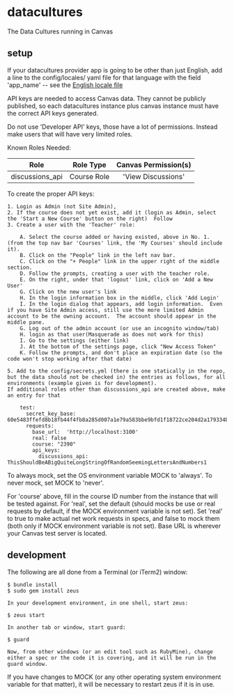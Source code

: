 # datacultures

The Data Cultures running in Canvas

## setup

If your datacultures provider app is going to be other than just English, add a line to the config/locales/ yaml file for that language with the field 'app_name' -- see the [English locale file](config/locales/en.yml)

API keys are needed to access Canvas data.  They cannot be publicly published, so each datacultures instance plus canvas instance must have the correct API keys generated.

Do not use 'Developer API' keys, those have a lot of permissions.  Instead make users that will have very limited roles.

Known Roles Needed:
 
|  Role  |  Role Type |  Canvas Permission(s)| 
|:--------:|:------------:|:----------------------:|
| discussions_api |  Course Role |  'View Discussions' |


To create the proper API keys:

    1. Login as Admin (not Site Admin), 
    2. If the course does not yet exist, add it (login as Admin, select the 'Start a New Course' button on the right)  Follow 
    3. Create a user with the 'Teacher' role:
    
        A. Select the course added or having existed, above in No. 1.  (from the top nav bar 'Courses' link, the 'My Courses' should include it).
        B. Click on the "People" link in the left nav bar.
        C. Click on the "+ People" link in the upper right of the middle section.
        D. Follow the prompts, creating a user with the teacher role.
        E. On the right, under that 'logout' link, click on 'Add a New User'
        G. Click on the new user's link
        H. In the login information box in the middle, click 'Add Login'
        I. In the login dialog that appears, add login information.  Even if you have Site Admin access, still use the more limited Admin account to be the owning account.  The account should appear in the middle pane.
        G. Log out of the admin account (or use an incognito window/tab)
        H. login as that user(Masquerade as does not work for this)
        I. Go to the settings (either link)
        J. At the bottom of the settings page, click "New Access Token"
        K. Follow the prompts, and don't place an expiration date (so the code won't stop working after that date)
            
    5. Add to the config/secrets.yml (there is one statically in the repo, but the data should not be checked in) the entries as follows, for all environments (example given is for development).  
    If additional roles other than discussions_api are created above, make an entry for that
    
        test:
          secret_key_base: 60e5483ffefd8b18fb44f4fb8a285d007a1e79a583bbe9bfd1f18722ce204d2a179334b8cd31e629a6c3297906caa6d0ae89db82ce3bfe807d664d8e5f1a6c7d
          requests:
            base_url:  'http://localhost:3100'
            real: false
            course: "2390"
            api_keys:
              discussions_api:  ThisShouldBeABigQuiteLongStringOfRandomSeemingLettersAndNumbers1

To always mock, set the OS environment variable MOCK to 'always'.  To never mock, set MOCK to 'never'.

For 'course' above, fill in the course ID number from the instance that will be tested against.  For 'real', set the default (should mocks be use or real requests by default, if the MOCK environment variable is not set).  Set 'real' to true to make actual net work requests in specs, and false to mock them (both only if MOCK environment variable is not set).
Base URL is wherever your Canvas test server is located.

## development

The following are all done from a Terminal (or iTerm2) window:

    $ bundle install
    $ sudo gem install zeus

    In your development environment, in one shell, start zeus:

    $ zeus start

    In another tab or window, start guard:

    $ guard

    Now, from other windows (or an edit tool such as RubyMine), change either a spec or the code it is covering, and it will be run in the guard window.

If you have changes to MOCK (or any other operating system environment variable for that matter), it will be necessary to restart zeus if it is in use.
